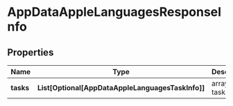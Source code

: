 # AppDataAppleLanguagesResponseInfo


## Properties

| Name | Type | Description | Notes |
|------------ | ------------- | ------------- | -------------|
**tasks** | **List[Optional[AppDataAppleLanguagesTaskInfo]]** | array of tasks |[optional]|